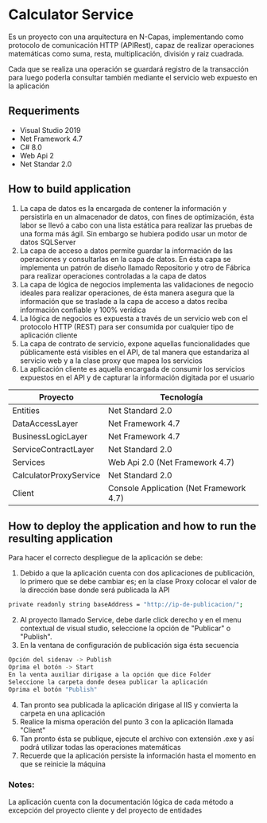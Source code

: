 # Calculator Service

Es un proyecto con una arquitectura en N-Capas, implementando como protocolo de comunicación HTTP (APIRest), capaz de realizar operaciones
matemáticas como suma, resta, multiplicación, división y raiz cuadrada.

Cada que se realiza una operación se guardará registro de la transacción para luego poderla consultar también mediante el servicio web
expuesto en la aplicación

## Requeriments

* Visual Studio 2019
* Net Framework 4.7
* C# 8.0
* Web Api 2
* Net Standar 2.0

## How to build application
1. La capa de datos es la encargada de contener la información y persistirla en un almacenador de datos, con fines de optimización, ésta labor se llevó a cabo con una lista estática para realizar las pruebas de una forma más ágil. Sin embargo se hubiera podido usar un motor de datos SQLServer
2. La capa de acceso a datos permite guardar la información de las operaciones y consultarlas en la capa de datos. En ésta capa se implementa un patrón de diseño llamado Repositorio y otro de Fábrica para realizar operaciones controladas a la capa de datos
3. La capa de lógica de negocios implementa las validaciones de negocio ideales para realizar operaciones, de ésta manera asegura que la información que se traslade a la capa de acceso a datos reciba información confiable y 100% verídica
4. La lógica de negocios es expuesta a través de un servicio web con el protocolo HTTP (REST) para ser consumida por cualquier tipo de aplicación cliente
5. La capa de contrato de servicio, expone aquellas funcionalidades que públicamente está visibles en el API, de tal manera que estandariza al servicio web y a la clase proxy que mapea los servicios
6. La aplicación cliente es aquella encargada de consumir los servicios expuestos en el API y de capturar la información digitada por el usuario

|Proyecto | Tecnología |
|---------|------------|
|Entities|Net Standard 2.0|
|DataAccessLayer|Net Framework 4.7|
|BusinessLogicLayer|Net Framework 4.7|
|ServiceContractLayer|Net Standard 2.0|
|Services| Web Api 2.0 (Net Framework 4.7)|
|CalculatorProxyService|Net Standard 2.0|
|Client|Console Application (Net Framework 4.7)|

## How to deploy the application and how to run the resulting application
Para hacer el correcto despliegue de la aplicación se debe:

1. Debido a que la aplicación cuenta con dos aplicaciones de publicación, lo primero que se debe cambiar es; en la clase Proxy colocar el valor de la dirección base donde será publicada la API
```bash
private readonly string baseAddress = "http://ip-de-publicacion/";
```
2. Al proyecto llamado Service, debe darle click derecho y en el menu contextual de visual studio, seleccione la opción de "Publicar" o "Publish".
3. En la ventana de configuración de publicación siga ésta secuencia
```bash
Opción del sidenav -> Publish
Oprima el botón -> Start
En la venta auxiliar dirigase a la opción que dice Folder
Seleccione la carpeta donde desea publicar la aplicación
Oprima el botón "Publish"
```
4. Tan pronto sea publicada la aplicación dirigase al IIS y convierta la carpeta en una aplicación
5. Realice la misma operación del punto 3 con la aplicación llamada "Client"
6. Tan pronto ésta se publique, ejecute el archivo con extensión .exe y así podrá utilizar todas las operaciones matemáticas
7. Recuerde que la aplicación persiste la información hasta el momento en que se reinicie la máquina

### Notes:

La aplicación cuenta con la documentación lógica de cada método a excepción del proyecto cliente y del proyecto de entidades
